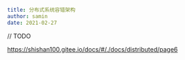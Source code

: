 ```yaml
title: 分布式系统容错架构 
author: samin
date: 2021-02-27
```

// TODO

https://shishan100.gitee.io/docs/#/./docs/distributed/page6